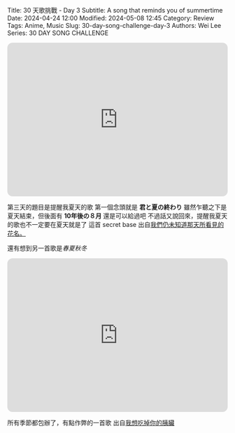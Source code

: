 Title: 30 天歌挑戰 - Day 3
Subtitle: A song that reminds you of summertime
Date: 2024-04-24 12:00
Modified: 2024-05-08 12:45
Category: Review
Tags: Anime, Music
Slug: 30-day-song-challenge-day-3
Authors: Wei Lee
Series: 30 DAY SONG CHALLENGE

<iframe style="border-radius:12px" src="https://open.spotify.com/embed/track/4rPmTBTX1wobDkGYXKvcGR?utm_source=generator" width="100%" height="352" frameBorder="0" allowfullscreen="" allow="autoplay; clipboard-write; encrypted-media; fullscreen; picture-in-picture" loading="lazy"></iframe>

<!--more-->

第三天的題目是提醒我夏天的歌
第一個念頭就是 **君と夏の終わり**
雖然乍聽之下是夏天結束，但後面有 **10年後の８月**
還是可以給過吧
不過話又說回來，提醒我夏天的歌也不一定要在夏天就是了
這首 secret base 出自[我們仍未知道那天所看見的花名。](https://ani.gamer.com.tw/animeVideo.php?sn=3873)

還有想到另一首歌是*春夏秋冬*

<iframe style="border-radius:12px" src="https://open.spotify.com/embed/track/3vbn8zZr3ibMifje7ZJdGM?utm_source=generator" width="100%" height="352" frameBorder="0" allowfullscreen="" allow="autoplay; clipboard-write; encrypted-media; fullscreen; picture-in-picture" loading="lazy"></iframe>

所有季節都包辦了，有點作弊的一首歌
出自[我想吃掉你的胰臟](https://tv.apple.com/tw/movie/%E5%8B%95%E7%95%AB%E9%9B%BB%E5%BD%B1%E7%89%88-%E6%88%91%E6%83%B3%E5%90%83%E6%8E%89%E4%BD%A0%E7%9A%84%E8%83%B0%E8%87%9F/umc.cmc.1uq7kqd6ey41g6fc9gcbf6gln)
